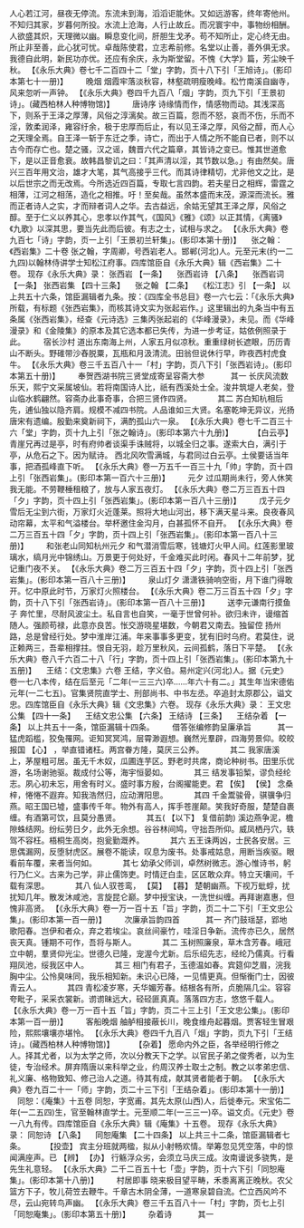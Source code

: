 <!-- { "loadSidebar": true } -->
人心若江河，昼夜无停流。东流未到海，滔滔讵能休。又如远游客，终年寄他州。不知归其家，岁暮何所投。水流上沧海，人行止故丘。而况寰宇中，事物纷相酬。人欲盛其炽，天理微以幽。瞬息变化间，肝胆生戈矛。苟不知所止，定心终无由。所止非至善，此心犹可忧。卓哉陈使君，立志希前修。名堂以止善，善外俱无求。我德自此明，新民功亦优。还应有余庆，永为斯堂留。不愧《大学》篇，芳尘映千秋。
 【《永乐大典》卷七千二百四十二「堂」字韵，页十八下引「王旭诗」。(影印本第七十一册)】 
　　晚烟
烟霞牢落淡秋容，林壑疏明瘦晚峰。松竹南溪自幽寺，风来忽听一声钟。
 【《永乐大典》卷四千九百八「烟」字韵，页九下引「王景初诗」。(藏西柏林人种博物馆)】 
　　唐诗序
诗缘情而作，情感物而动。其浅深高下，则系于王泽之厚薄，风俗之淳漓矣。故三百篇，怨而不怒，哀而不伤，乐而不淫，敦柔润泽，雍容纡余，极于忠厚而后止，有以见王泽之厚，风俗之醇，而人心之天理全焉。自王泽一斩于东迁之季，诗亡，而出于人情之所不能自已者，则不以古今而存亡也。楚之骚，汉之谣，魏晋六代之篇章，其皆诗之变已。惟其世道愈下，是以正音愈衰。故韩昌黎讥之曰：「其声清以淫，其节数以急。」有由然矣。唐兴三百年用文治，雄才大笔，其气高接乎三代。而其诗律精切，尤非他文之比，是以后世宗之而无改焉。今所选近四百篇，专取七言四韵。若夫星日之相辉，雷霆之相薄，江河之相荡，造化之相推。吁！至矣哉。虽然本盛而末茂，源深而流长。雅而正者诗人之实，才而辩者词人之华。去古益远，余姑无望其王泽之厚，风俗之醇。至于仁义以养其心，忠孝以作其气，《国风》《雅》《颂》以正其情，《离骚》《九歌》以深其思，要当先此而后彼。有志之士，试相与求之。
 【《永乐大典》卷九百七「诗」字韵，页一上引「王景初兰轩集」。(影印本第十册)】 
　张之翰：《西岩集》二十卷
张之翰，字周卿，号西岩老人。邯郸(河北)人。元至元末(约一二九四)以翰林侍讲学士知松江府事。四库馆臣自《永乐大典》辑《西岩集》二十卷。
现存《永乐大典》录：
张西岩 【一条】 　张西岩诗 【八条】 　张西岩词 【一条】 
张西岩集 【四十三条】 　张之翰 【二条】 　《松江志》引 【一条】 
以上共五十六条，馆臣漏辑者九条。按：《四库全书总目》卷一六七云：「《永乐大典》所载，有标题《张西岩集》，而核其诗文实为张起岩作。」这里辑出的九条当中有五条属《张西岩集》，经查《元诗选》三集丙张起岩的《华峰漫录》，未见。而《华峰漫录》和《金陵集》的原本及其它选本都已失传，为进一步考证，姑依例照录于此。
　　宿长沙村
道出东南海上州，人家五月似凉秋。重重绿树长遮眼，历历青山不断头。野碓带沙舂脱粟，瓦瓶和月汲清流。田翁但说休行早，昨夜西村虎食牛。
 【《永乐大典》卷三千五百八十一「村」字韵，页八下引「张西岩诗」。(影印本第五十册)】 
　　奉贺西湖书院三贤堂成寄呈容斋大参
　　　其一
长庆风流数乐天，熙宁文采属坡仙。若将南国诗人比，祇有西溪处士全。浚井筑堤人老矣，登山临水鹤翩然。容斋办此事奇事，合把三贤作四贤。
　　　其二
苏白知杭相后先，逋仙独以隐齐肩。规模不减四书院。人品谁如三大贤。名塞乾坤无异议，光扬唐宋有遗编。殷勤来奠新祠下，满酌孤山六一泉。
 【《永乐大典》卷七千二百三十六「堂」字韵，页十九上引「张之翰诗」。(影印本第六十九册)】 
　　 【白云亭】 
青崖兄再过是亭，时有府帅者谈渠手诛贼将，以城全归之事。遂索大白，满引于亭，从危石之下。因为赋诗。
西北风吹雪满城，与君同过白云亭。土侯要话当年事，把酒孤峰直下听。
 【《永乐大典》卷一万五千一百三十九「帅」字韵，页十四上引「张西岩集」。(影印本第一百六十三册)】 
　　元夕
过瓜期尚未行，旁人休笑我无能。不劳鞭棰租粮了，放与人家五夜灯。
 【《永乐大典》卷二万三百五十四「夕」字韵，页十四上引「张西岩集」。(影印本第一百八十三册)】 
　　戊子元夕
雪后无尘到六街，万家灯火近蓬莱。照将大地山河出，移下满天星斗来。良夜春风动帘幕，太平和气溢楼台。举杯邀住金沟月，白甚孤怀不自开。
 【《永乐大典》卷二万三百五十四「夕」字韵，页十四上引「张西岩集」。(影印本第一百八十三册)】 
　　和张老山同知杭州元夕
和气潜消雪后寒，钱塘灯火甲人间。红莲影里玻璃水，缟月光中锦绣山。万景更于何处好，千金难买此时闲。春风十二年前梦，犹记重门夜不关。
 【《永乐大典》卷二万三百五十四「夕」字韵，页十四上引「张西岩集」。(影印本第一百八十三册)】 
　　泉山灯夕
潇潇铁骑响空街，月下谁门得敢开。忆中原此时节，万家灯火照楼台。
 【《永乐大典》卷二万三百五十四「夕」字韵，页十八下引「张西岩诗」。(影印本第一百八十三册)】 
　　送李元谦南行摸鱼子
奔忙里，尽耐风波尘土。私自言也自笑，一毫于世曾何补。欲归未许，谩缩首随人。强颜苟禄，此意亦良苦。怅交游晓星堪数，今朝君又南去。独留倥 扬州路，总是曾经行处。梦中淮岸江浦。年来事事多更变，犹有旧时乌府。君莫住，说正赖两三，吾辈相撑拄。恨自无羽，趁万里秋风，云间孤鹤，落日下平楚。
 【《永乐大典》卷八千六百二十八「行」字韵，页十四上引「张西岩集」。(影印本第九十五册)】 
　王结：《文忠集》六卷
王结，字义伯。易州定兴(河北)人。据《元史》卷一七八本传，结在后至元「二年(一三三六)卒……年六十有二。」其生年当宋德佑元年(一二七五)。官集贤院直学士、刑部尚书、中书左丞。卒追封太原郡公，谥文忠。四库馆臣自《永乐大典》辑《文忠集》六卷。
现存《永乐大典》录：
王文忠公集 【四十一条】 　王结文忠公集 【六条】 
王结诗 【三条】 　王结杂着 【一条】 
以上共五十一条，馆臣漏辑十四条。
　　借答张编修韵呈廉承旨
　　　其一
猛虎蹈槛，狡兔罹网。讵知冥冥鸿，层霄渺遐想。巍然光羣辟，四海劳景仰。皎皎报国 【心】 ，举直错诸枉。两宫眷方隆，莫厌三公养。
　　　其二
我家唐溪上，茅屋粗可居。虽无千木奴，瓜圃连芋区。野老时共席，商论种树书。田里乐优游，名场谢驰驱。裁成付公等，海宇恒晏如。
　　　其三
结发事铅椠，谬负经纶志。夙心初未忘，用舍有时义。盛时事方殷，台阁擢能吏。君 【俟】  【侯】 念桑梓，惓惓不遐弃。知我浩然归，应动渭阳思。
　　　其四
千金鬻骏骨，骐骥争归燕。昭王国已墟，盛事传千年。物外有高人，挥手苍崖颠。笑我好奇服，楚楚自裹缠。有酒第可饮，且莫分愚贤。
　　　其五( 【以下】 复借前韵)
溪边燕争泥，檐隙蛛结网。纷纭劳日夕，此外无余想。谷谷林间鸠，守拙吾所仰。威凤栖丹穴，轶驾不容枉。梧桐生高岗，抱瓮勤溉养。
　　　其六
五王诛两凶，士民各安居。三思偶漏网，反堕豺虎区。展卷不能读，叹息为废书。处事戒姑息，用断当疾驱。眼看前车覆，来者当何如。
　　　其七
幼承父师训，卓然树微志。游心惟诗书，躬行乃仁义。古来为己学，非止儒饰吏。时情迂白圭，区区敢众弃。特立天壤间，千载有深思。
　　　其八
仙人驭苍鸾， 【莫】  【暮】 楚朝幽燕。下视万蚍蜉，扰扰知几年。散发沐咸池，言旋昆仑巅。梦中授宝诀，一洗世纠缠。再拜谢嘉惠，但愧非高贤。
 【《永乐大典》卷一万一百十五「旨」字韵，页二十二下引「王文忠公集」。(影印本第一百一册)】 
　　次廉承旨韵四首
　　　其一
齐门鼓瑶瑟，郢地歌阳春。岂伊和者众，弃之若埃尘。哀丝间豪竹，哇淫日争新。流传亦已久，居然丧天真。锺期不可作，吾将与斯人。
　　　其二
玉树照廉泉，草木含芳春。峨冠立中朝，羣贤仰光尘。世德久已隆，宠渥今尤新。后乐绍先志，经纶乃儒真。行看翔凤池，绥我区中人。
　　　其三
相门有君子，玉德温如春。宾筵仰芝眉，浣我胸中尘。公怜臭味同，我乐相知新。未识心已降，一见情更真。但惭衡门士，因彼青云人。
　　　其四
青松凌岁寒，夭华媚芳春。结根各有所，贞脆隔几尘。容容夸毗子，采采衣裳新。谫谫昧远大，硁硁匪真真。落落四方志，悠悠千载人。
 【《永乐大典》卷一万一百十五「旨」字韵，页二十三上引「王文忠公集」。(影印本第一百一册)】 
　　客船晚烟
舳舻相接蔽长川，晚食维舟起暮烟。贾客轻生冒艰险，熙熙壤壤亦堪怜。
 【《永乐大典》卷四千九百八「烟」字韵，页九下引「王结诗」。(藏西柏林人种博物馆)】 
　　 【杂着】 
愿命内外之臣，各举经明行修之人。择其尤者，以为太学之师，次以分教天下之学。以官民子弟之俊秀者，以为生徒，专治经术。屏弃隋唐以来科举之业，约周汉养士取士之制。教之以孝弟忠信、礼义廉、格物致知、修己治人之道。待其有成，献其贤者能者于朝。
 【《永乐大典》卷九百二十一「师」字韵，页二十三下引「王结杂着」。(影印本第十一册)】 
　同恕：《庵集》十五卷
同恕，字宽甫。其先太原(山西)人，后徙奉元。宋宝佑二年(一二五四)生，官至翰林直学士。元至顺二年(一三三一)卒。谥文贞。《元史》卷一八九有传。四库馆臣自《永乐大典》辑《庵集》十五卷。
现存《永乐大典》录：
同恕诗 【八条】 　同恕庵集 【二十四条】 
以上共三十二条，馆臣漏辑者七条。
　　 【投壶】 
宾主分班就两楹，拟从小射畅欢情。举筹忽见凭空落，中的惊闻满座声。已 【辨】  【办】 行觞浮众劣，会须立马庆三成。汝南谩说多骁隽，是先生礼意轻。
 【《永乐大典》二千二百五十七「壶」字韵，页十六下引「同恕庵集」。(影印本第十八册)】 
　　村居即事
晓来极目望平畴，禾黍离离正晚秋。农父篮方下子，牧儿荷笠去鞭牛。千章古木阴全薄，一道寒泉碧自流。伫立西风吟不尽，云山宛转鸟声幽。
 【《永乐大典》卷三千五百八十一「村」字韵，页七上引「同恕庵集」。(影印本第五十册)】 
　　杂着诗
　　　其一
